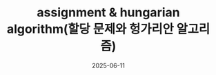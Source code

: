 ---
title: "assignment & hungarian algorithm(할당 문제와 헝가리안 알고리즘)"
date: 2025-06-11
last_modified_at: 2025-06-11

toc: true
toc_sticky: true

categories:
    - algorithm
tags:
    - [algorithm, assignment, hungarian]
---